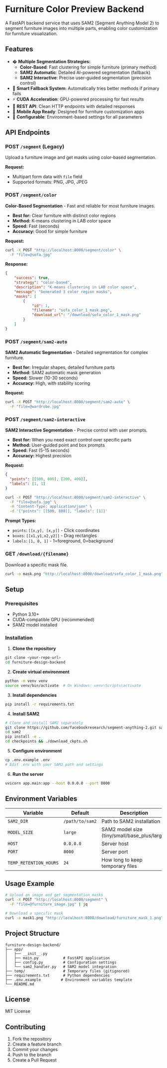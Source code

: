 # Furniture Color Preview Backend

A FastAPI backend service that uses SAM2 (Segment Anything Model 2) to segment furniture images into multiple parts, enabling color customization for furniture visualization.

## Features

- � **Multiple Segmentation Strategies:**
  - **Color-Based**: Fast clustering for simple furniture (primary method)
  - **SAM2 Automatic**: Detailed AI-powered segmentation (fallback)
  - **SAM2 Interactive**: Precise user-guided segmentation (precision control)
- 🎯 **Smart Fallback System**: Automatically tries better methods if primary fails
- ⚡ **CUDA Acceleration**: GPU-powered processing for fast results
- 🚀 **REST API**: Clean HTTP endpoints with detailed responses
- 📱 **Mobile App Ready**: Designed for furniture customization apps
- 🔧 **Configurable**: Environment-based settings for all parameters

## API Endpoints

### POST `/segment` (Legacy)
Upload a furniture image and get masks using color-based segmentation.

**Request:**
- Multipart form data with `file` field
- Supported formats: PNG, JPG, JPEG

### POST `/segment/color`
**Color-Based Segmentation** - Fast and reliable for most furniture images.

- **Best for:** Clear furniture with distinct color regions
- **Method:** K-means clustering in LAB color space
- **Speed:** Fast (seconds)
- **Accuracy:** Good for simple furniture

**Request:**
```bash
curl -X POST "http://localhost:8000/segment/color" \
  -F "file=@sofa.jpg"
```

**Response:**
```json
{
    "success": true,
    "strategy": "color-based",
    "description": "K-means clustering in LAB color space",
    "message": "Generated 3 color region masks",
    "masks": [
        {
            "id": 1,
            "filename": "sofa_color_1_mask.png",
            "download_url": "/download/sofa_color_1_mask.png"
        }
    ]
}
```

### POST `/segment/sam2-auto`
**SAM2 Automatic Segmentation** - Detailed segmentation for complex furniture.

- **Best for:** Irregular shapes, detailed furniture parts
- **Method:** SAM2 automatic mask generation
- **Speed:** Slower (10-30 seconds)
- **Accuracy:** High, with stability scoring

**Request:**
```bash
curl -X POST "http://localhost:8000/segment/sam2-auto" \
  -F "file=@wardrobe.jpg"
```

### POST `/segment/sam2-interactive`
**SAM2 Interactive Segmentation** - Precise control with user prompts.

- **Best for:** When you need exact control over specific parts
- **Method:** User-guided point and box prompts
- **Speed:** Fast (5-15 seconds)
- **Accuracy:** Highest precision

**Request:**
```json
{
  "points": [[500, 800], [200, 400]],
  "labels": [1, 1]
}
```

```bash
curl -X POST "http://localhost:8000/segment/sam2-interactive" \
  -F "file=@sofa.jpg" \
  -H "Content-Type: application/json" \
  -d '{"points": [[500, 800]], "labels": [1]}'
```

**Prompt Types:**
- `points`: `[[x,y], [x,y]]` - Click coordinates
- `boxes`: `[[x1,y1,x2,y2]]` - Drag rectangles
- `labels`: `[1, 0, 1]` - 1=foreground, 0=background

### GET `/download/{filename}`
Download a specific mask file.

```bash
curl -o mask.png "http://localhost:8000/download/sofa_color_1_mask.png"
```

## Setup

### Prerequisites
- Python 3.10+
- CUDA-compatible GPU (recommended)
- SAM2 model installed

### Installation

1. **Clone the repository**
```bash
git clone <your-repo-url>
cd furniture-design-backend
```

2. **Create virtual environment**
```bash
python -m venv venv
source venv/bin/activate  # On Windows: venv\Scripts\activate
```

3. **Install dependencies**
```bash
pip install -r requirements.txt
```

4. **Install SAM2**
```bash
# Clone and install SAM2 separately
git clone https://github.com/facebookresearch/segment-anything-2.git sam2
cd sam2
pip install -e .
cd checkpoints && ./download_ckpts.sh
```

5. **Configure environment**
```bash
cp .env.example .env
# Edit .env with your SAM2 path and settings
```

6. **Run the server**
```bash
uvicorn app.main:app --host 0.0.0.0 --port 8000
```

## Environment Variables

| Variable | Default | Description |
|----------|---------|-------------|
| `SAM2_DIR` | `/path/to/sam2` | Path to SAM2 installation |
| `MODEL_SIZE` | `large` | SAM2 model size (tiny/small/base_plus/large) |
| `HOST` | `0.0.0.0` | Server host |
| `PORT` | `8000` | Server port |
| `TEMP_RETENTION_HOURS` | `24` | How long to keep temporary files |

## Usage Example

```bash
# Upload an image and get segmentation masks
curl -X POST "http://localhost:8000/segment" \
  -F "file=@furniture_image.jpg" | jq

# Download a specific mask
curl -o mask1.png "http://localhost:8000/download/furniture_mask_1.png"
```

## Project Structure

```
furniture-design-backend/
├── app/
│   ├── __init__.py
│   ├── main.py           # FastAPI application
│   ├── config.py         # Configuration settings
│   └── sam2_handler.py   # SAM2 model integration
├── temp/                 # Temporary files (gitignored)
├── requirements.txt      # Python dependencies
├── .env.example         # Environment variables template
└── README.md
```

## License

MIT License

## Contributing

1. Fork the repository
2. Create a feature branch
3. Commit your changes
4. Push to the branch
5. Create a Pull Request
